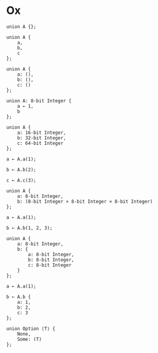 # Ox

    union A {};

    union A {
        a,
        b,
        c
    };

    union A {
        a: (),
        b: (),
        c: ()
    };

    union A: 8-bit Integer {
        a ← 1,
        b
    };

    union A {
        a: 16-bit Integer,
        b: 32-bit Integer,
        c: 64-bit Integer
    };

    a ← A.a(1);
    
    b ← A.b(2);
    
    c ← A.c(3);

    union A {
        a: 8-bit Integer,
        b: (8-bit Integer × 8-bit Integer × 8-bit Integer)
    };

    a ← A.a(1);
    
    b ← A.b(1, 2, 3);

    union A {
        a: 8-bit Integer,
        b: {
            a: 8-bit Integer,
            b: 8-bit Integer,
            c: 8-bit Integer
        }
    };

    a ← A.a(1);

    b ← A.b {
        a: 1,
        b: 2,
        c: 3
    };

    union Option ⟨T⟩ {
        None,
        Some: (T)
    };
